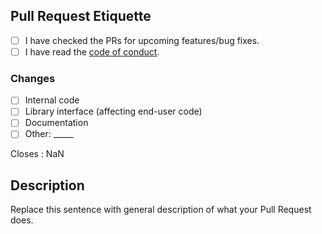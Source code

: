 [code_of_conduct]: https://github.com/realyusufismail/jconfig/blob/master/.github/CODE_OF_CONDUCT.md

[new_issue]: https://github.com/realyusufismail/jconfig/issues/new/choose

## Pull Request Etiquette

<!--
  There are several guidelines you should follow in order for your
  Pull Request to be merged.
-->

- [ ] I have checked the PRs for upcoming features/bug fixes.
- [ ] I have read the [code of conduct][code_of_conduct].

<!--
  It is sometimes better to include more changes in a single commit. 
  If you find yourself having an overwhelming amount of commits, you
  can **rebase** your branch.
-->

### Changes

- [ ] Internal code
- [ ] Library interface (affecting end-user code)
- [ ] Documentation
- [ ] Other: \_____ <!-- Insert other type here -->

<!-- Replace "NaN" with an issue number if this is a response to an issue -->

Closes : NaN

## Description

Replace this sentence with general description of what your Pull Request does.
